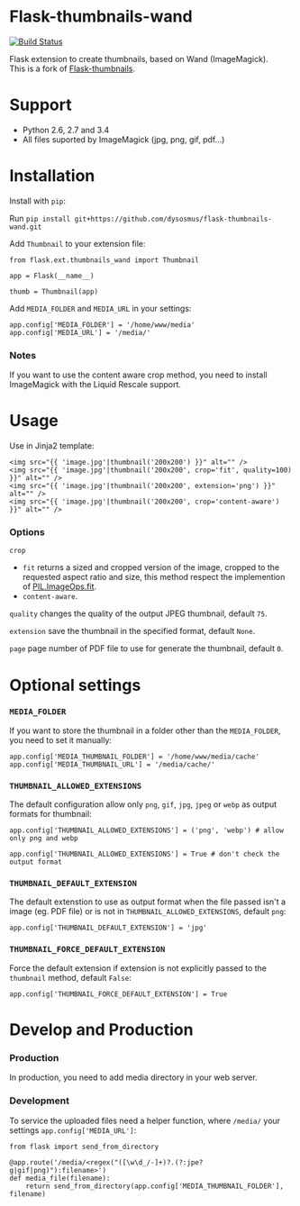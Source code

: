 Flask-thumbnails-wand
===============

[![Build Status](https://travis-ci.org/dysosmus/flask-thumbnails-wand.svg?branch=development)](https://travis-ci.org/dysosmus/flask-thumbnails-wand)

Flask extension to create thumbnails, based on Wand (ImageMagick).<br />
This is a fork of [Flask-thumbnails](https://github.com/SilentSokolov/flask-thumbnails).

Support
=======

* Python 2.6, 2.7 and 3.4
* All files suported by ImageMagick (jpg, png, gif, pdf...)

Installation
===============

Install with ``pip``:

Run ``pip install git+https://github.com/dysosmus/flask-thumbnails-wand.git``

Add ``Thumbnail`` to your extension file:

    from flask.ext.thumbnails_wand import Thumbnail

    app = Flask(__name__)

    thumb = Thumbnail(app)

Add ``MEDIA_FOLDER`` and ``MEDIA_URL`` in your settings:

    app.config['MEDIA_FOLDER'] = '/home/www/media'
    app.config['MEDIA_URL'] = '/media/'

### Notes
If you want to use the content aware crop method, you need to install ImageMagick with the Liquid Rescale support.

Usage
===============

Use in Jinja2 template:

    <img src="{{ 'image.jpg'|thumbnail('200x200') }}" alt="" />
    <img src="{{ 'image.jpg'|thumbnail('200x200', crop='fit', quality=100) }}" alt="" />
    <img src="{{ 'image.jpg'|thumbnail('200x200', extension='png') }}" alt="" />
    <img src="{{ 'image.jpg'|thumbnail('200x200', crop='content-aware') }}" alt="" />

### Options

``crop``

* ``fit`` returns a sized and cropped version of the image, cropped to the requested aspect ratio and size, this method respect the implemention of  [PIL.ImageOps.fit](http://pillow.readthedocs.org/en/latest/reference/ImageOps.html#PIL.ImageOps.fit).
* ``content-aware``.

``quality`` changes the quality of the output JPEG thumbnail, default ``75``.

``extension`` save the thumbnail in the specified format, default ``None``.

``page`` page number of PDF file to use for generate the thumbnail, default ``0``.


Optional settings
===============

### ``MEDIA_FOLDER``

If you want to store the thumbnail in a folder other than the ``MEDIA_FOLDER``, you need to set it manually:

    app.config['MEDIA_THUMBNAIL_FOLDER'] = '/home/www/media/cache'
    app.config['MEDIA_THUMBNAIL_URL'] = '/media/cache/'

### ``THUMBNAIL_ALLOWED_EXTENSIONS``

The default configuration allow only ``png``, ``gif``, ``jpg``, ``jpeg`` or ``webp`` as output formats for thumbnail:

	app.config['THUMBNAIL_ALLOWED_EXTENSIONS'] = ('png', 'webp') # allow only png and webp

	app.config['THUMBNAIL_ALLOWED_EXTENSIONS'] = True # don't check the output format


### ``THUMBNAIL_DEFAULT_EXTENSION``

The default extenstion to use as output format when the file passed isn't a image (eg. PDF file) or is not in ``THUMBNAIL_ALLOWED_EXTENSIONS``, default ``png``:

	app.config['THUMBNAIL_DEFAULT_EXTENSION'] = 'jpg'

### ``THUMBNAIL_FORCE_DEFAULT_EXTENSION``

Force the default extension if extension is not explicitly passed to the ``thumbnail`` method, default ``False``:

	app.config['THUMBNAIL_FORCE_DEFAULT_EXTENSION'] = True


Develop and Production
===============

### Production

In production, you need to add media directory in your web server.


### Development
To service the uploaded files need a helper function, where ``/media/`` your settings ``app.config['MEDIA_URL']``:

    from flask import send_from_directory

    @app.route('/media/<regex("([\w\d_/-]+)?.(?:jpe?g|gif|png)"):filename>')
    def media_file(filename):
        return send_from_directory(app.config['MEDIA_THUMBNAIL_FOLDER'], filename)

